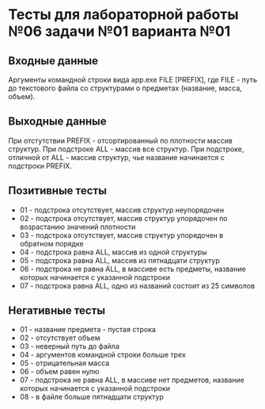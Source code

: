 # Тесты для лабораторной работы №06 задачи №01 варианта №01

## Входные данные

Аргументы командной строки вида app.exe FILE [PREFIX], где FILE - путь до текстового файла со структурами о предметах (название, масса, объем).

## Выходные данные

При отстутствии PREFIX - отсортированный по плотности массив структур.
При подстроке ALL - массив все структур.
При подстроке, отличной от ALL - массив структур, чье название начинается с подстроки PREFIX.

## Позитивные тесты

- 01 - подстрока отсутствует, массив структур неупорядочен
- 02 - подстрока отсутствует, массив структур упорядочен по возрастанию значений плотности
- 03 - подстрока отсутствует, массив структур упорядочен в обратном порядке
- 04 - подстрока равна ALL, массив из одной структуры
- 05 - подстрока равна ALL, массив из пятнадцати структур
- 06 - подстрока не равна ALL, в массиве есть предметы, название которых начинается с указанной подстроки
- 07 - подстрока равна ALL, одно из названий состоит из 25 символов

## Негативные тесты

- 01 - название предмета - пустая строка
- 02 - отсутствует объем
- 03 - неверный путь до файла
- 04 - аргументов командной строки больше трех
- 05 - отрицательная масса
- 06 - объем равен нулю
- 07 - подстрока не равна ALL, в массиве нет предметов, название которых начинается с указанной подстроки
- 08 - в файле больше пятнадцати структур
